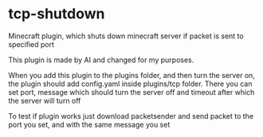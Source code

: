 # tcp-shutdown
 Minecraft plugin, which shuts down minecraft server if packet is sent to specified port

This plugin is made by AI and changed for my purposes.

When you add this plugin to the plugins folder, and then turn the server on, the plugin should add config.yaml inside plugins/tcp folder. There you can set port, message which should turn the server off and timeout after which the server will turn off

To test if plugin works just download packetsender and send packet to the port you set, and with the same message you set
